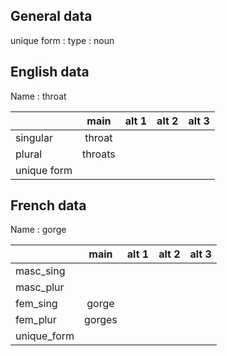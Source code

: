 ## General data

unique form :
type : noun

## English data

Name : throat

|             |  main   | alt 1 | alt 2 | alt 3 |
| :---------- | :-----: | :---: | :---: | ----- |
| singular    | throat  |       |       |       |
| plural      | throats |       |       |       |
| unique form |         |       |       |       |

## French data

Name : gorge

|             |  main  | alt 1 | alt 2 | alt 3 |
| :---------- | :----: | :---: | :---: | :---: |
| masc_sing   |        |       |       |       |
| masc_plur   |        |       |       |       |
| fem_sing    | gorge  |       |       |       |
| fem_plur    | gorges |       |       |       |
| unique_form |        |       |       |       |


